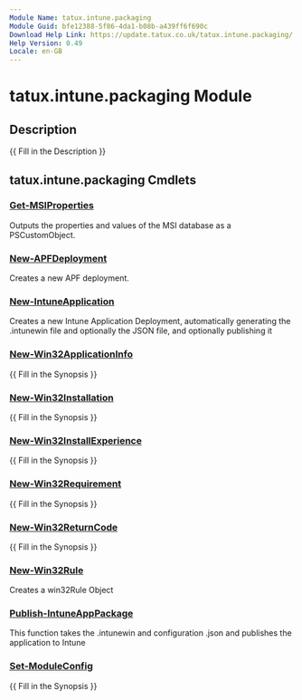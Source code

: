 ```yaml
---
Module Name: tatux.intune.packaging
Module Guid: bfe12388-5f86-4da1-b08b-a439ff6f690c
Download Help Link: https://update.tatux.co.uk/tatux.intune.packaging/
Help Version: 0.49
Locale: en-GB
---
```


# tatux.intune.packaging Module
## Description
{{ Fill in the Description }}

## tatux.intune.packaging Cmdlets
### [Get-MSIProperties](Get-MSIProperties.md)
Outputs the properties and values of the MSI database as a PSCustomObject.

### [New-APFDeployment](New-APFDeployment.md)
Creates a new APF deployment.

### [New-IntuneApplication](New-IntuneApplication.md)
Creates a new Intune Application Deployment, automatically generating the .intunewin file and optionally the JSON file, and optionally publishing it

### [New-Win32ApplicationInfo](New-Win32ApplicationInfo.md)
{{ Fill in the Synopsis }}

### [New-Win32Installation](New-Win32Installation.md)
{{ Fill in the Synopsis }}

### [New-Win32InstallExperience](New-Win32InstallExperience.md)
{{ Fill in the Synopsis }}

### [New-Win32Requirement](New-Win32Requirement.md)
{{ Fill in the Synopsis }}

### [New-Win32ReturnCode](New-Win32ReturnCode.md)
{{ Fill in the Synopsis }}

### [New-Win32Rule](New-Win32Rule.md)
Creates a win32Rule Object

### [Publish-IntuneAppPackage](Publish-IntuneAppPackage.md)
This function takes the .intunewin and configuration .json and publishes the application to Intune

### [Set-ModuleConfig](Set-ModuleConfig.md)
{{ Fill in the Synopsis }}


